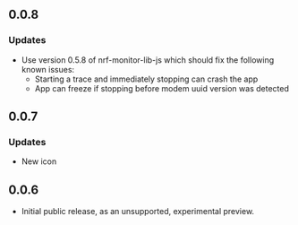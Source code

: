 ## 0.0.8
### Updates
- Use version 0.5.8 of nrf-monitor-lib-js which should fix the following known issues:
  - Starting a trace and immediately stopping can crash the app
  - App can freeze if stopping before modem uuid version was detected

## 0.0.7
### Updates
- New icon

## 0.0.6
- Initial public release, as an unsupported, experimental preview.
